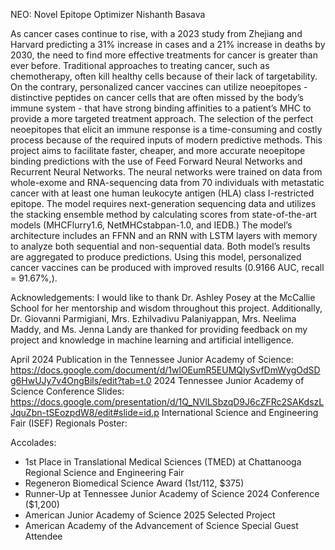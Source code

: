 NEO: Novel Epitope Optimizer
Nishanth Basava

As cancer cases continue to rise, with a 2023 study from Zhejiang and Harvard predicting a 31% increase in cases and a 21% increase in deaths by 2030, the need to find more effective treatments for cancer is greater than ever before. Traditional approaches to treating cancer, such as chemotherapy, often kill healthy cells because of their lack of targetability. On the contrary, personalized cancer vaccines can utilize neoepitopes - distinctive peptides on cancer cells that are often missed by the body’s immune system - that have strong binding affinities to a patient’s MHC to provide a more targeted treatment approach. The selection of the perfect neoepitopes that elicit an immune response is a time-consuming and costly process because of the required inputs of modern predictive methods. This project aims to facilitate faster, cheaper, and more accurate neoepitope binding predictions with the use of Feed Forward Neural Networks and Recurrent Neural Networks. 
The neural networks were trained on data from whole-exome and RNA-sequencing data from 70 individuals with metastatic cancer with at least one human leukocyte antigen (HLA) class I-restricted epitope. The model requires next-generation sequencing data and utilizes the stacking ensemble method by calculating scores from state-of-the-art models (MHCFlurry1.6, NetMHCstabpan-1.0, and IEDB.) The model’s architecture includes an FFNN and an RNN with LSTM layers with memory to analyze both sequential and non-sequential data. Both model’s results are aggregated to produce predictions. Using this model, personalized cancer vaccines can be produced with improved results (0.9166 AUC, recall = 91.67%,).


Acknowledgements: I would like to thank Dr. Ashley Posey at the McCallie School for her mentorship and wisdom throughout this project. Additionally, Dr. Giovanni Parmigiani, Mrs. Ezhilvadivu Palaniyappan, Mrs. Neelima Maddy, and Ms. Jenna Landy are thanked for providing feedback on my project and knowledge in machine learning and artificial intelligence.


April 2024 Publication in the Tennessee Junior Academy of Science: https://docs.google.com/document/d/1wlOEumR5EUMQlySvfDmWygOdSDg6HwUJy7v4OngBils/edit?tab=t.0
2024 Tennessee Junior Academy of Science Conference Slides: https://docs.google.com/presentation/d/1Q_NVlLSbzqD9J6cZFRc2SAKdszLJquZbn-tSEozpdW8/edit#slide=id.p
International Science and Engineering Fair (ISEF) Regionals Poster: 


Accolades:
- 1st Place in Translational Medical Sciences (TMED) at Chattanooga Regional Science and Engineering Fair
- Regeneron Biomedical Science Award (1st/112, $375)
- Runner-Up at Tennessee Junior Academy of Science 2024 Conference ($1,200)
- American Junior Academy of Science 2025 Selected Project
- American Academy of the Advancement of Science Special Guest Attendee
